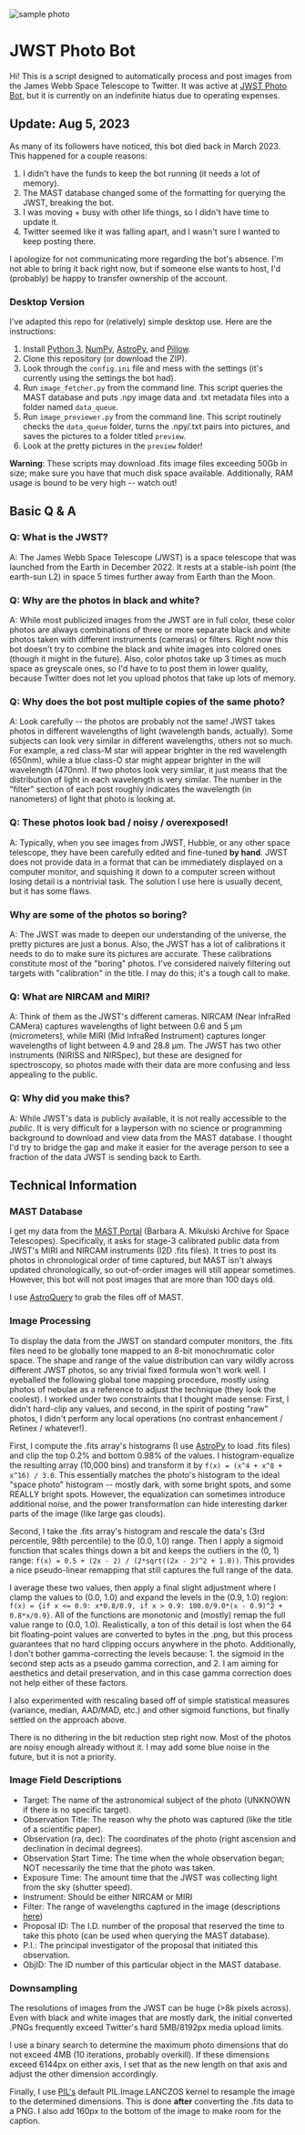 ![sample photo](banner.png)

# JWST Photo Bot

Hi! This is a script designed to automatically process and post images from the James Webb Space Telescope to Twitter. It was active at [JWST Photo Bot](https://twitter.com/JWSTPhotoBot), but it is currently on an indefinite hiatus due to operating expenses.

## Update: Aug 5, 2023

As many of its followers have noticed, this bot died back in March 2023. This happened for a couple reasons:
1. I didn't have the funds to keep the bot running (it needs a lot of memory).
2. The MAST database changed some of the formatting for querying the JWST, breaking the bot.
3. I was moving + busy with other life things, so I didn't have time to update it.
4. Twitter seemed like it was falling apart, and I wasn't sure I wanted to keep posting there.

I apologize for not communicating more regarding the bot's absence. I'm not able to bring it back right now, but if someone else wants to host, I'd (probably) be happy to transfer ownership of the account.

### Desktop Version

I've adapted this repo for (relatively) simple desktop use. Here are the instructions:

1. Install [Python 3](https://www.python.org/downloads/), [NumPy](https://numpy.org/install/), [AstroPy](https://docs.astropy.org/en/stable/install.html), and [Pillow](https://pypi.org/project/Pillow/).
2. Clone this repository (or download the ZIP).
3. Look through the `config.ini` file and mess with the settings (it's currently using the settings the bot had).
4. Run `image_fetcher.py` from the command line. This script queries the MAST database and puts .npy image data and .txt metadata files into a folder named `data_queue`.
5. Run `image_previewer.py` from the command line. This script routinely checks the `data_queue` folder, turns the .npy/.txt pairs into pictures, and saves the pictures to a folder titled `preview`.
6. Look at the pretty pictures in the `preview` folder!

**Warning**: These scripts may download .fits image files exceeding 50Gb in size; make sure you have that much disk space available. Additionally, RAM usage is bound to be very high -- watch out!

## Basic Q & A

### Q: What is the JWST?
A: The James Webb Space Telescope (JWST) is a space telescope that was launched from the Earth in December 2022. It rests at a stable-ish point (the earth-sun L2) in space 5 times further away from Earth than the Moon.

### Q: Why are the photos in black and white?
A: While most publicized images from the JWST are in full color, these color photos are always combinations of three or more separate black and white photos taken with different instruments (cameras) or filters. Right now this bot doesn't try to combine the black and white images into colored ones (though it might in the future). Also, color photos take up 3 times as much space as greyscale ones, so I'd have to to post them in lower quality, because Twitter does not let you upload photos that take up lots of memory.

### Q: Why does the bot post multiple copies of the same photo?
A: Look carefully -- the photos are probably not the same! JWST takes photos in different wavelengths of light (wavelength bands, actually). Some subjects can look very similar in different wavelengths, others not so much. For example, a red class-M star will appear brighter in the red wavelength (650nm), while a blue class-O star might appear brighter in the will wavelength (470nm). If two photos look very similar, it just means that the distribution of light in each wavelength is very similar. The number in the "filter" section of each post roughly indicates the wavelength (in nanometers) of light that photo is looking at.

### Q: These photos look bad / noisy / overexposed!
A: Typically, when you see images from JWST, Hubble, or any other space telescope, they have been carefully edited and fine-tuned **by hand**. JWST does not provide data in a format that can be immediately displayed on a computer monitor, and squishing it down to a computer screen without losing detail is a nontrivial task. The solution I use here is usually decent, but it has some flaws.

### Why are some of the photos so boring?
A: The JWST was made to deepen our understanding of the universe, the pretty pictures are just a bonus. Also, the JWST has a lot of calibrations it needs to do to make sure its pictures are accurate. These calibrations constitute most of the "boring" photos. I've considered naively filtering out targets with "calibration" in the title. I may do this; it's a tough call to make.

### Q: What are NIRCAM and MIRI?
A: Think of them as the JWST's different cameras. NIRCAM (Near InfraRed CAMera) captures wavelengths of light between 0.6 and 5 μm (micrometers), while MIRI (Mid InfraRed Instrument) captures longer wavelengths of light between 4.9 and 28.8 μm. The JWST has two other instruments (NIRISS and NIRSpec), but these are designed for spectroscopy, so photos made with their data are more confusing and less appealing to the public.

### Q: Why did you make this?
A: While JWST's data is publicly available, it is not really accessible to the *public*. It is very difficult for a layperson with no science or programming background to download and view data from the MAST database. I thought I'd try to bridge the gap and make it easier for the average person to see a fraction of the data JWST is sending back to Earth.

## Technical Information

### MAST Database
I get my data from the [MAST Portal](https://mast.stsci.edu/portal/Mashup/Clients/Mast/Portal.html) (Barbara A. Mikulski Archive for Space Telescopes). Specifically, it asks for stage-3 calibrated public data from JWST's MIRI and NIRCAM instruments (I2D .fits files). It tries to post its photos in chronological order of time captured, but MAST isn't always updated chronologically, so out-of-order images will still appear sometimes. However, this bot will not post images that are more than 100 days old.

I use [AstroQuery](https://astroquery.readthedocs.io/en/latest/) to grab the files off of MAST.

### Image Processing
To display the data from the JWST on standard computer monitors, the .fits files need to be globally tone mapped to an 8-bit monochromatic color space. The shape and range of the value distribution can vary wildly across different JWST photos, so any trivial fixed formula won't work well. I eyeballed the following global tone mapping procedure, mostly using photos of nebulae as a reference to adjust the technique (they look the coolest). I worked under two constraints that I thought made sense: First, I didn't hard-clip any values, and second, in the spirit of posting "raw" photos, I didn't perform any local operations (no contrast enhancement / Retinex / whatever!).

First, I compute the .fits array's histograms (I use [AstroPy](https://www.astropy.org/) to load .fits files) and clip the top 0.2% and bottom 0.98% of the values. I histogram-equalize the resulting array (10,000 bins) and transform it by `f(x) = (x^4 + x^8 + x^16) / 3.0`. This essentially matches the photo's histogram to the ideal "space photo" histogram -- mostly dark, with some bright spots, and some REALLY bright spots. However, the equalization can sometimes introduce additional noise, and the power transformation can hide interesting darker parts of the image (like large gas clouds).

Second, I take the .fits array's histogram and rescale the data's (3rd percentile, 98th percentile) to the (0.0, 1.0) range. Then I apply a sigmoid function that scales things down a bit and keeps the outliers in the (0, 1) range: `f(x) = 0.5 + (2x - 2) / (2*sqrt((2x - 2)^2 + 1.0))`. This provides a nice pseudo-linear remapping that still captures the full range of the data.

I average these two values, then apply a final slight adjustment where I clamp the values to (0.0, 1.0) and expand the levels in the (0.9, 1.0) region: `f(x) = {if x <= 0.9: x*0.8/0.9, if x > 0.9: 100.0/9.0*(x - 0.9)^2 + 0.8*x/0.9}`. All of the functions are monotonic and (mostly) remap the full value range to (0.0, 1.0).  Realistically, a ton of this detail is lost when the 64 bit floating-point values are converted to bytes in the .png, but this process guarantees that no hard clipping occurs anywhere in the photo. Additionally, I don't bother gamma-correcting the levels because: 1. the sigmoid in the second step acts as a pseudo gamma correction, and 2. I am aiming for aesthetics and detail preservation, and in this case gamma correction does not help either of these factors.

I also experimented with rescaling based off of simple statistical measures (variance, median, AAD/MAD, etc.) and other sigmoid functions, but finally settled on the approach above.

There is no dithering in the bit reduction step right now. Most of the photos are noisy enough already without it. I may add some blue noise in the future, but it is not a priority.

### Image Field Descriptions
* Target: The name of the astronomical subject of the photo (UNKNOWN if there is no specific target).
* Observation Title: The reason why the photo was captured (like the title of a scientific paper).
* Observation (ra, dec): The coordinates of the photo (right ascension and declination in decimal degrees).
* Observation Start Time: The time when the whole observation began; NOT necessarily the time that the photo was taken.
* Exposure Time: The amount time that the JWST was collecting light from the sky (shutter speed).
* Instrument: Should be either NIRCAM or MIRI
* Filter: The range of wavelengths captured in the image (descriptions [here](https://jwst-docs.stsci.edu/jwst-near-infrared-camera/nircam-instrumentation/nircam-filters))
* Proposal ID: The I.D. number of the proposal that reserved the time to take this photo (can be used when querying the MAST database).
* P.I.: The principal investigator of the proposal that initiated this observation.
* ObjID: The ID number of this particular object in the MAST database.

### Downsampling
The resolutions of images from the JWST can be huge (>8k pixels across). Even with black and white images that are mostly dark, the initial converted .PNGs frequently exceed Twitter's hard 5MB/8192px media upload limits.

I use a binary search to determine the maximum photo dimensions that do not exceed 4MB (10 iterations, probably overkill). If these dimensions exceed 6144px on either axis, I set that as the new length on that axis and adjust the other dimension accordingly.

Finally, I use [PIL's](https://pillow.readthedocs.io/en/stable/) default PIL.Image.LANCZOS kernel to resample the image to the determined dimensions. This is done **after** converting the .fits data to a PNG. I also add 160px to the bottom of the image to make room for the caption.
